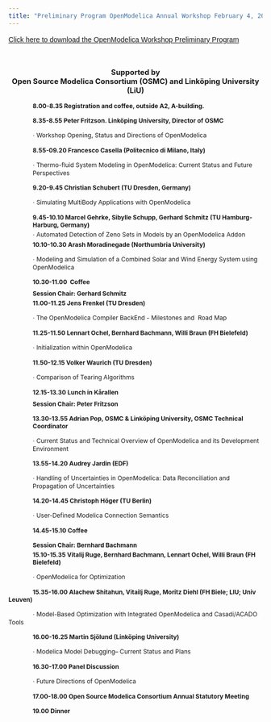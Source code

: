 ```yaml
---
title: "Preliminary Program OpenModelica Annual Workshop February 4, 2013"
---
```

<p><a href="/images/docs/openmodelica2013/openmodelica annual workshop program-2013-v7" target="_blank" style="margin: 0px; padding: 0px; border: 0px; outline: 0px; background-color: transparent; font-family: Arial, Helvetica, sans-serif; line-height: 21px;">Click here to download the OpenModelica Workshop Preliminary Program</a></p>
<p> </p>
<p class="MsoNormal" style="mso-margin-top-alt: auto; margin-bottom: 3.0pt; text-align: center; mso-outline-level: 2;" align="center"><strong><span style="font-size: 11.0pt; font-family: ">Supported by<br /> Open Source Modelica Consortium (OSMC) and Linköping University (LiU)</span></strong></p>
<p class="MsoNormal" style="mso-margin-top-alt: auto; margin-left: .5in; mso-outline-level: 4;"><strong><span style="font-size: 9.0pt; font-family: ">8.00-8.35 Registration and coffee, outside A2, A-building.</span></strong></p>
<p class="MsoNormal" style="mso-margin-top-alt: auto; margin-bottom: 3.0pt; margin-left: .5in; mso-outline-level: 4;"><strong><span style="font-size: 9.0pt; font-family: ">8.35-8.55 Peter Fritzson. Linköping University, Director of OSMC</span></strong></p>
<p class="MsoNormal" style="margin-left: .5in;"><span style="font-size: 9.0pt; font-family: Symbol; mso-ascii-font-family: Verdana; color: black;">·</span><span style="font-size: 9.0pt; font-family: "> Workshop Opening, Status and Directions of OpenModelica </span></p>
<p class="MsoNormal" style="margin-top: 3.0pt; margin-right: 0in; margin-bottom: 3.0pt; margin-left: .5in; mso-outline-level: 4;"><strong><span style="font-size: 9.0pt; font-family: ">8.55-09.20</span></strong><strong><span style="font-size: 9.0pt; font-family: "> </span></strong><strong><span style="font-size: 9.0pt; font-family: ">Francesco Casella</span></strong><strong><span style="font-size: 9.0pt; font-family: "> (Politecnico di Milano, Italy)</span></strong><strong><span style="font-size: 9.0pt; font-family: "> </span></strong></p>
<p class="MsoNormal" style="margin-left: .5in; mso-layout-grid-align: none; text-autospace: none;"><span style="font-size: 9.0pt; font-family: Symbol; mso-ascii-font-family: Verdana; color: black;">·</span><span style="font-size: 9.0pt; font-family: "> Thermo-fluid System Modeling in OpenModelica: Current Status and Future Perspectives</span><span style="font-size: 9.0pt; font-family: "> </span></p>
<p class="MsoNormal" style="margin-top: 3.0pt; margin-right: 0in; margin-bottom: .0001pt; margin-left: .5in; mso-layout-grid-align: none; text-autospace: none;"><strong><span style="font-size: 9.0pt; font-family: ">9.20-9.45 Christian Schubert</span></strong><strong><span style="font-size: 9.0pt; font-family: "> (TU Dresden, Germany)</span></strong><span style="font-size: 9.0pt; font-family: "> </span></p>
<p class="MsoNormal" style="margin-left: .5in; mso-layout-grid-align: none; text-autospace: none;"><span style="font-size: 9.0pt; font-family: Symbol; mso-ascii-font-family: Verdana; color: black;">·</span><span style="font-size: 9.0pt; font-family: "> </span><span style="font-size: 9.0pt; font-family: ">Simulating MultiBody Applications with OpenModelica</span><span style="font-size: 9.0pt; font-family: "> </span></p>
<p class="MsoNormal" style="margin-top: 3.0pt; margin-right: 0in; margin-bottom: .0001pt; margin-left: .5in; mso-layout-grid-align: none; text-autospace: none;"><strong><span style="font-size: 9.0pt; font-family: ">9.45-10.10 </span></strong><strong><span style="font-size: 9.0pt; font-family: ">Marcel Gehrke, Sibylle Schupp, Gerhard Schmitz (TU Hamburg-Harburg, Germany)</span></strong><span style="font-size: 9.0pt; font-family: "> </span></p>
<p class="MsoNormal" style="margin-top: 3.0pt; margin-right: 0in; margin-bottom: .0001pt; margin-left: .5in; mso-layout-grid-align: none; text-autospace: none;"><span style="font-size: 9.0pt; font-family: Symbol; mso-ascii-font-family: Verdana; color: black;">·</span><span style="font-size: 9.0pt; font-family: "> Automated Detection of Zeno Sets in Models by an OpenModelica Addon</span><strong><span style="font-size: 9.0pt; font-family: "> </span></strong></p>
<p class="MsoNormal" style="margin-top: 3.0pt; margin-right: 0in; margin-bottom: .0001pt; margin-left: .5in; mso-layout-grid-align: none; text-autospace: none;"><strong><span style="font-size: 9.0pt; font-family: ">10.10-10.30 Arash Moradinegade </span></strong><strong><span style="font-size: 9.0pt; font-family: "> (Northumbria University)</span></strong><strong><span style="font-size: 9.0pt; font-family: "> </span></strong></p>
<p class="MsoNormal" style="margin-left: .5in; mso-layout-grid-align: none; text-autospace: none;"><span style="font-size: 9.0pt; font-family: Symbol; mso-ascii-font-family: Verdana; color: black;">·</span><span style="font-size: 9.0pt; font-family: "> Modeling and Simulation of a Combined Solar and Wind Energy System using OpenModelica</span></p>
<p class="MsoNormal" style="mso-margin-top-alt: auto; margin-bottom: 3.0pt; margin-left: .5in; mso-outline-level: 4;"><strong><span style="font-size: 9.0pt; font-family: ">10.30-11.00  Coffee</span></strong><strong><span style="font-size: 9.0pt; font-family: "> </span></strong></p>
<p class="MsoNormal" style="margin-top: 6.0pt; margin-right: 0in; margin-bottom: 3.0pt; margin-left: .5in; mso-outline-level: 4;"><strong><span style="font-size: 9.0pt; font-family: ">Session Chair: Gerhard Schmitz</span></strong></p>
<p class="MsoNormal" style="margin-top: 3.0pt; margin-right: 0in; margin-bottom: 1.0pt; margin-left: .5in; mso-outline-level: 4;"><strong><span style="font-size: 9.0pt; font-family: ">11.00-11.25 Jens Frenkel (TU Dresden)</span></strong><strong> </strong></p>
<p class="MsoNormal" style="margin-right: -7.65pt; text-indent: .5in; mso-layout-grid-align: none; text-autospace: none;"><span style="font-size: 9.0pt; font-family: Symbol; mso-ascii-font-family: Verdana; color: black;">·</span><span style="font-size: 9.0pt; font-family: "> The OpenModelica Compiler BackEnd - Milestones and  Road Map</span></p>
<p class="MsoNormal" style="margin-top: 6.0pt; margin-right: 0in; margin-bottom: 1.0pt; margin-left: 0in; text-indent: .5in; mso-layout-grid-align: none; text-autospace: none;"><strong><span style="font-size: 9.0pt; font-family: ">11.25-11.50 </span></strong><strong><span style="font-size: 9.0pt; font-family: ">Lennart Ochel, Bernhard Bachmann, Willi Braun (FH Bielefeld)</span></strong></p>
<p class="MsoNormal" style="margin-right: -7.65pt; text-indent: .5in; mso-layout-grid-align: none; text-autospace: none;"><span style="font-size: 9.0pt; font-family: Symbol; mso-ascii-font-family: Verdana; color: black;">·</span><span style="font-size: 9.0pt; font-family: "> I</span><span style="font-size: 9.0pt; font-family: ">nitialization within OpenModelica</span></p>
<p class="MsoNormal" style="margin-top: 6.0pt; margin-right: 0in; margin-bottom: 1.0pt; margin-left: .5in; mso-outline-level: 4;"><strong><span style="font-size: 9.0pt; font-family: ">11.50-12.15</span></strong><strong><span style="font-size: 9.0pt; font-family: "> Volker Waurich (</span></strong><strong><span style="font-size: 9.0pt; font-family: ">TU Dresden</span></strong><strong><span style="font-size: 9.0pt; font-family: ">)</span></strong><strong> </strong></p>
<p class="MsoNormal" style="margin-left: .5in; mso-layout-grid-align: none; text-autospace: none;"><span style="font-size: 9.0pt; font-family: Symbol; mso-ascii-font-family: Verdana; color: black;">·</span><span style="font-size: 9.0pt; font-family: "> </span><span style="font-size: 9.0pt; font-family: ">Comparison of Tearing Algorithms</span></p>
<p class="MsoNormal" style="mso-margin-top-alt: auto; margin-bottom: 3.0pt; margin-left: .5in; mso-outline-level: 4;"><strong><span style="font-size: 9.0pt; font-family: ">12.15-13.30 Lunch in Kårallen</span></strong></p>
<p class="MsoNormal" style="margin-top: 6.0pt; margin-right: 0in; margin-bottom: 3.0pt; margin-left: .5in; mso-outline-level: 4;"><strong><span style="font-size: 9.0pt; font-family: ">Session Chair: Peter Fritzson</span></strong></p>
<p class="MsoNormal" style="margin-left: .5in; mso-layout-grid-align: none; text-autospace: none;"><strong><span style="font-size: 9.0pt; font-family: ">13.30-13.55 Adrian Pop, OSMC & Linköping University, OSMC Technical Coordinator</span></strong></p>
<p class="MsoNormal" style="margin-left: .5in; mso-layout-grid-align: none; text-autospace: none;"><span style="font-size: 9.0pt; font-family: Symbol; mso-ascii-font-family: Verdana; color: black;">·</span><span style="font-size: 9.0pt; font-family: "> Current Status and </span><span style="font-size: 9.0pt; font-family: ">Technical Overview of OpenModelica and its Development Environment</span></p>
<p class="MsoNormal" style="margin-top: 6.0pt; margin-right: 0in; margin-bottom: .0001pt; margin-left: .5in; mso-layout-grid-align: none; text-autospace: none;"><strong><span style="font-size: 9.0pt; font-family: ">13.55-14.20 </span></strong><strong><span style="font-size: 9.0pt; font-family: ">Audrey Jardin (EDF)</span></strong></p>
<p class="MsoNormal" style="margin-left: .5in; mso-layout-grid-align: none; text-autospace: none;"><span style="font-size: 9.0pt; font-family: Symbol; mso-ascii-font-family: Verdana; color: black;">·</span><span style="font-size: 9.0pt; font-family: "> Handling of Uncertainties in OpenModelica: Data Reconciliation and Propagation of Uncertainties</span></p>
<p class="MsoNormal" style="margin-top: 6.0pt; margin-right: 0in; margin-bottom: .0001pt; margin-left: .5in; mso-layout-grid-align: none; text-autospace: none;"><strong><span style="font-size: 9.0pt; font-family: ">14.20-14.45 Christoph Höger</span></strong><strong><span style="font-size: 9.0pt; font-family: "> (TU Berlin)</span></strong><strong> </strong></p>
<p class="MsoNormal" style="margin-left: .5in; mso-layout-grid-align: none; text-autospace: none;"><span style="font-size: 9.0pt; font-family: Symbol; mso-ascii-font-family: Verdana; color: black;">·</span><span style="font-size: 9.0pt; font-family: "> <span lang="SV">User-Defined Modelica Connection Semantics</span></span></p>
<p class="MsoNormal" style="margin-left: .5in; mso-layout-grid-align: none; text-autospace: none;"><strong><span style="font-size: 9.0pt; font-family: "> </span></strong></p>
<p class="MsoNormal" style="margin-left: .5in; mso-layout-grid-align: none; text-autospace: none;"><strong><span style="font-size: 9.0pt; font-family: ">14.45-15.10 Coffee</span></strong></p>
<p class="MsoNormal" style="margin-top: 6.0pt; margin-right: 0in; margin-bottom: 3.0pt; margin-left: .5in; mso-outline-level: 4;"><strong><span style="font-size: 9.0pt; font-family: ">Session Chair: Bernhard Bachmann</span></strong></p>
<p class="MsoNormal" style="margin-top: 3.0pt; margin-right: 0in; margin-bottom: .0001pt; margin-left: .5in; mso-layout-grid-align: none; text-autospace: none;"><strong><span style="font-size: 9.0pt; font-family: ">15.10-15.35 Vitalij Ruge, Bernhard Bachmann, Lennart Ochel, Willi Braun </span></strong><strong><span style="font-size: 9.0pt; font-family: ">(FH Bielefeld)</span></strong><strong> </strong></p>
<p class="MsoNormal" style="margin-left: .5in; mso-layout-grid-align: none; text-autospace: none;"><span style="font-size: 9.0pt; font-family: Symbol; mso-ascii-font-family: Verdana; color: black;">·</span><span style="font-size: 9.0pt; font-family: "> </span><span style="font-size: 9.0pt; font-family: ">OpenModelica for Optimization</span></p>
<p class="MsoNormal" style="margin-top: 6.0pt; text-indent: .5in; mso-layout-grid-align: none; text-autospace: none;"><strong><span style="font-size: 9.0pt; font-family: ">15.35-16.00 Alachew Shitahun, Vitailj Ruge, Moritz Diehl (FH Biele; LIU; Univ Leuven)</span></strong></p>
<p class="MsoNormal" style="margin-right: -7.65pt; text-indent: .5in; mso-layout-grid-align: none; text-autospace: none;"><span style="font-size: 9.0pt; font-family: Symbol; mso-ascii-font-family: Verdana; color: black;">·</span><span style="font-size: 9.0pt; font-family: "> Model-Based Optimization with Integrated OpenModelica and Casadi/ACADO Tools</span></p>
<p class="MsoNormal" style="margin-top: 6.0pt; margin-right: 0in; margin-bottom: .0001pt; margin-left: .5in; mso-layout-grid-align: none; text-autospace: none;"><strong><span style="font-size: 9.0pt; font-family: ">16.00-16.25</span></strong><strong><span style="font-size: 9.0pt; font-family: "> </span></strong><strong><span style="font-size: 9.0pt; font-family: ">Martin Sjölund (Linköping University)</span></strong></p>
<p class="MsoNormal" style="margin-left: .5in; mso-layout-grid-align: none; text-autospace: none;"><span style="font-size: 9.0pt; font-family: Symbol; mso-ascii-font-family: Verdana; color: black;">·</span><span style="font-size: 9.0pt; font-family: "> </span><span style="font-size: 9.0pt; font-family: ">Modelica Model Debugging– Current Status and Plans</span></p>
<p class="MsoNormal" style="margin-right: -7.65pt; text-indent: .5in; mso-layout-grid-align: none; text-autospace: none;"><span style="font-size: 9.0pt; font-family: "> </span></p>
<p class="MsoNormal"><strong><span style="font-size: 9.0pt; font-family: "> </span></strong></p>
<p class="MsoNormal" style="margin-left: .5in; mso-layout-grid-align: none; text-autospace: none;"><strong><span style="font-size: 9.0pt; font-family: ">16.30-17.00 Panel Discussion</span></strong></p>
<p class="MsoNormal" style="margin-left: .5in; mso-layout-grid-align: none; text-autospace: none;"><span style="font-size: 9.0pt; font-family: Symbol; mso-ascii-font-family: Verdana; color: black;">·</span><span style="font-size: 9.0pt; font-family: "> </span><span style="font-size: 9.0pt; font-family: ">Future Directions of OpenModelica</span></p>
<p class="MsoNormal" style="margin-left: .5in; mso-layout-grid-align: none; text-autospace: none;"><strong><span style="font-size: 9.0pt; font-family: "> </span></strong></p>
<p class="MsoNormal" style="margin-left: .5in; mso-layout-grid-align: none; text-autospace: none;"><strong><span style="font-size: 9.0pt; font-family: ">17.00-18.00 Open Source Modelica Consortium Annual Statutory Meeting</span></strong></p>
<p class="MsoNormal" style="mso-margin-top-alt: auto; margin-bottom: 3.0pt; margin-left: .5in; mso-outline-level: 4;"><strong><span style="font-size: 9.0pt; font-family: ">19.00 Dinner</span></strong></p>
